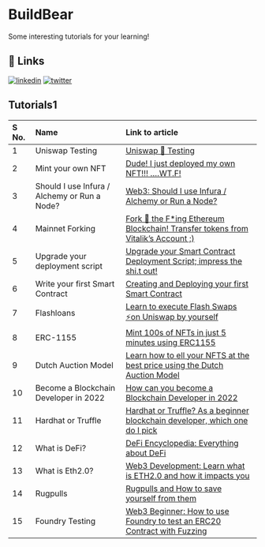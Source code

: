 
# BuildBear

Some interesting tutorials for your learning! 



## 🔗 Links
[![linkedin](https://img.shields.io/badge/linkedin-0A66C2?style=for-the-badge&logo=linkedin&logoColor=white)](https://www.linkedin.com/company/82323007/admin/)
[![twitter](https://img.shields.io/badge/twitter-1DA1F2?style=for-the-badge&logo=twitter&logoColor=white)](https://twitter.com/_BuildBear)


## Tutorials1




| S  No. | Name                                         | Link to article                                                                                                                                                                                     |
| :----- | :------------------------------------------- | :-------------------------------------------------------------------------------------------------------------------------------------------------------------------------------------------------- |
| 1      | Uniswap Testing                              | [Uniswap 🔀 Testing](https://medium.com/uv-labs/uniswap-testing-1d88ca523bf0)                                                                                                                        |
| 2      | Mint your own NFT                            | [Dude! I just deployed my own NFT!!! ….WT.F!](https://medium.com/uv-labs/dude-i-just-deployed-my-own-nft-wt-f-9ef91c778af)                                                                          |
| 3      | Should I use Infura / Alchemy or Run a Node? | [Web3: Should I use Infura / Alchemy or Run a Node?](https://medium.com/uv-labs/web3-should-i-use-infura-alchemy-or-run-a-node-5311a13d173)                                                         |
| 4      | Mainnet Forking                              | [Fork 🍴 the F*ing Ethereum Blockchain! Transfer tokens from Vitalik’s Account ;)](https://medium.com/uv-labs/fork-the-f-ing-ethereum-blockchain-transfer-tokens-from-vitaliks-account-46d408f7356c) |
| 5      | Upgrade your deployment script               | [Upgrade your Smart Contract Deployment Script; impress the shi.t out!](https://medium.com/uv-labs/deploying-smart-contracts-like-a-pro-bfab218b9c30)                                               |
| 6      | Write your first Smart Contract              | [Creating and Deploying your first Smart Contract](https://medium.com/uv-labs/creating-and-deploying-your-first-smart-contract-466b4d4784e2)                                                        |
| 7      | Flashloans                                   | [Learn to execute Flash Swaps ⚡on Uniswap by yourself](https://medium.com/buildbear/flash-swap-5bcdbd9aaa14)                                                                                        |
| 8      | ERC-1155                                     | [Mint 100s of NFTs in just 5 minutes using ERC1155](https://medium.com/buildbear/mint-100s-of-nfts-in-just-5-minutes-using-erc1155-963900ac985d)                                                    |
| 9      | Dutch Auction Model                          | [Learn how to ell your NFTS at the best price using the Dutch Auction Model](https://medium.com/buildbear/learn-how-to-sell-your-nfts-at-the-best-price-using-the-dutch-auction-model-2881261b09e3) |
| 10     | Become a Blockchain Developer in 2022        | [How can you become a Blockchain Developer in 2022](https://medium.com/buildbear/how-can-you-become-a-blockchain-developer-in-2022-c3fe3f23eff6)                                                    |
| 11     | Hardhat or Truffle                           | [Hardhat or Truffle? As a beginner blockchain developer, which one do I pick](https://medium.com/buildbear/hardhat-or-truffle-as-a-beginner-blockchain-developer-which-one-do-i-pick-34a6924a6983)  |
| 12     | What is DeFi?                                | [DeFi Encyclopedia: Everything about DeFi](https://medium.com/buildbear/defi-encyclopedia-everything-about-defi-d0dad8176230)                                                                       |
| 13     | What is Eth2.0?                              | [Web3 Development: Learn what is ETH2.0 and how it impacts you](https://medium.com/buildbear/eth2-0-what-and-why-should-i-know-as-a-developer-36c8bcd368dd)                                         |
| 14     | Rugpulls                                     | [Rugpulls and How to save yourself from them](https://medium.com/buildbear/rugpulls-and-how-to-save-yourself-from-them-df08247f8674)                                                                |
| 15     | Foundry Testing                              | [Web3 Beginner: How to use Foundry to test an ERC20 Contract with Fuzzing](https://medium.com/buildbear/web3-beginner-how-to-use-foundry-to-test-an-erc20-contract-with-fuzzing-3f456e8a10f5)       |



